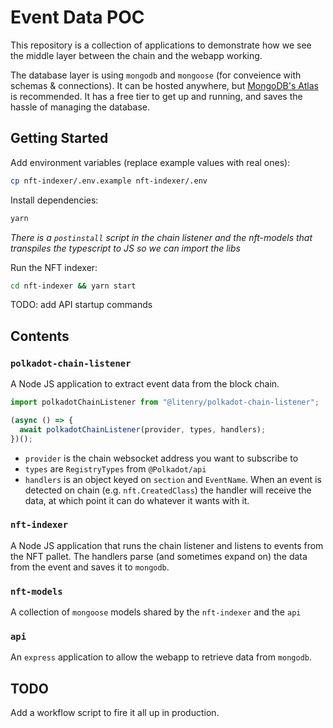 # Event Data POC

This repository is a collection of applications to demonstrate how we see the middle layer between the chain and the webapp working.

The database layer is using `mongodb` and `mongoose` (for conveience with schemas & connections). It can be hosted anywhere, but [MongoDB's Atlas](https://www.mongodb.com/cloud/atlas) is recommended. It has a free tier to get up and running, and saves the hassle of managing the database.

## Getting Started

Add environment variables (replace example values with real ones):

```sh
cp nft-indexer/.env.example nft-indexer/.env
```

Install dependencies:

```sh
yarn
```

_There is a `postinstall` script in the chain listener and the nft-models that transpiles the typescript to JS so we can import the libs_

Run the NFT indexer:

```sh
cd nft-indexer && yarn start
```

TODO: add API startup commands

## Contents

### `polkadot-chain-listener`

A Node JS application to extract event data from the block chain.

```js
import polkadotChainListener from "@litenry/polkadot-chain-listener";

(async () => {
  await polkadotChainListener(provider, types, handlers);
})();
```

- `provider` is the chain websocket address you want to subscribe to
- `types` are `RegistryTypes` from `@Polkadot/api`
- `handlers` is an object keyed on `section` and `EventName`. When an event is detected on chain (e.g. `nft.CreatedClass`) the handler will receive the data, at which point it can do whatever it wants with it.

### `nft-indexer`

A Node JS application that runs the chain listener and listens to events from the NFT pallet. The handlers parse (and sometimes expand on) the data from the event and saves it to `mongodb`.

### `nft-models`

A collection of `mongoose` models shared by the `nft-indexer` and the `api`

### `api`

An `express` application to allow the webapp to retrieve data from `mongodb`.

## TODO

Add a workflow script to fire it all up in production.
